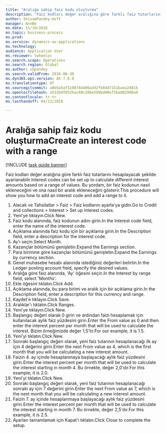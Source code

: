 ```yaml
--- 
title: "Aralığa sahip faiz kodu oluşturma"
description: "Faiz kodları değer aralığına göre farklı faiz tutarlarını hesaplayacak şekilde ayarlanabilir."
author: ShivamPandey-msft
manager: AnnBe
ms.date: 11/10/2016
ms.topic: business-process
ms.prod: 
ms.service: dynamics-ax-applications
ms.technology: 
audience: Application User
ms.reviewer: twheeloc
ms.search.scope: Operations
ms.search.region: Global
ms.author: shpandey
ms.search.validFrom: 2016-06-30
ms.dyn365.ops.version: AX 7.0.0
ms.translationtype: HT
ms.sourcegitcommit: a8b5a5af5108744406a3d2fb84d7151baea2481b
ms.openlocfilehash: a532bdf052bac60c206e509bd00ef5ba082908a9
ms.contentlocale: tr-tr
ms.lasthandoff: 04/13/2018

---
```

# <a name="create-an-interest-code-with-a-range"></a><span data-ttu-id="9b818-103">Aralığa sahip faiz kodu oluşturma</span><span class="sxs-lookup"><span data-stu-id="9b818-103">Create an interest code with a range</span></span>

[!INCLUDE [task guide banner](../../includes/task-guide-banner.md)]

<span data-ttu-id="9b818-104">Faiz kodları değer aralığına göre farklı faiz tutarlarını hesaplayacak şekilde ayarlanabilir.</span><span class="sxs-lookup"><span data-stu-id="9b818-104">Interest codes can be set up to calculate different interest amounts based on a range of values.</span></span> <span data-ttu-id="9b818-105">Bu yordam, bir faiz kodunun nasıl ekleneceğini ve ona nasıl bir aralık ekleneceğini gösterir.</span><span class="sxs-lookup"><span data-stu-id="9b818-105">This procedure will show you how to add an interest code and add a range to it.</span></span>

1. <span data-ttu-id="9b818-106">Alacak ve Tahsilatlar > Faiz > Faiz kodlarını ayarla'ya gidin.</span><span class="sxs-lookup"><span data-stu-id="9b818-106">Go to Credit and collections > Interest > Set up interest codes.</span></span>
2. <span data-ttu-id="9b818-107">Yeni'ye tıklayın.</span><span class="sxs-lookup"><span data-stu-id="9b818-107">Click New.</span></span>
3. <span data-ttu-id="9b818-108">Faiz kodu alanında, faiz kodunun adını girin.</span><span class="sxs-lookup"><span data-stu-id="9b818-108">In the Interest code field, enter the name of the interest code.</span></span>
4. <span data-ttu-id="9b818-109">Açıklama alanında faiz kodu için bir açıklama girin.</span><span class="sxs-lookup"><span data-stu-id="9b818-109">In the Description field, enter a description for the interest code.</span></span>
5. <span data-ttu-id="9b818-110">Ay'ı seçin.</span><span class="sxs-lookup"><span data-stu-id="9b818-110">Select Month.</span></span>
6. <span data-ttu-id="9b818-111">Kazançlar bölümünü genişletin.</span><span class="sxs-lookup"><span data-stu-id="9b818-111">Expand the Earnings section.</span></span>
7. <span data-ttu-id="9b818-112">Para birimine göre kazançlar bölümünü genişletin.</span><span class="sxs-lookup"><span data-stu-id="9b818-112">Expand the Earnings by currency section.</span></span>
8. <span data-ttu-id="9b818-113">Genel muhasebe hesabı alanında istediğiniz değerleri belirtin.</span><span class="sxs-lookup"><span data-stu-id="9b818-113">In the Ledger posting account field, specify the desired values.</span></span>
9. <span data-ttu-id="9b818-114">Aralığa göre faiz alanında, 'Ay' öğesini seçin.</span><span class="sxs-lookup"><span data-stu-id="9b818-114">In the Interest by range field, select 'Months'.</span></span>
10. <span data-ttu-id="9b818-115">Ekle öğesini tıklatın.</span><span class="sxs-lookup"><span data-stu-id="9b818-115">Click Add.</span></span>
11. <span data-ttu-id="9b818-116">Açıklama alanında, bu para birimi ve aralık için bir açıklama girin.</span><span class="sxs-lookup"><span data-stu-id="9b818-116">In the Description field, enter a description for this currency and range.</span></span>
12. <span data-ttu-id="9b818-117">Kaydet'e tıklayın.</span><span class="sxs-lookup"><span data-stu-id="9b818-117">Click Save.</span></span>
13. <span data-ttu-id="9b818-118">Aralıklar'ı tıklatın.</span><span class="sxs-lookup"><span data-stu-id="9b818-118">Click Ranges.</span></span>
14. <span data-ttu-id="9b818-119">Yeni'ye tıklayın.</span><span class="sxs-lookup"><span data-stu-id="9b818-119">Click New.</span></span>
15. <span data-ttu-id="9b818-120">Başlangıç değeri olarak 0 girin ve ardından faizi hesaplamak için kullanılacak aylık faiz yüzdesini girin.</span><span class="sxs-lookup"><span data-stu-id="9b818-120">Enter the From value as 0 and then enter the interest percent per month that will be used to calculate the interest.</span></span> <span data-ttu-id="9b818-121">Bizim örneğimizde değer 1,5'tir.</span><span class="sxs-lookup"><span data-stu-id="9b818-121">For our example, it is 1.5.</span></span>
16. <span data-ttu-id="9b818-122">Yeni'yi tıklatın.</span><span class="sxs-lookup"><span data-stu-id="9b818-122">Click New.</span></span>
17. <span data-ttu-id="9b818-123">Sonraki başlangıç değeri olarak, yeni faiz tutarının hesaplanacağı ilk ay için 4 değerini girin.</span><span class="sxs-lookup"><span data-stu-id="9b818-123">Enter the next From value as 4, which is the first month that you will be calculating a new interest amount.</span></span>
18. <span data-ttu-id="9b818-124">Faizin 4. ay içinde hesaplanmaya başlayacağı aylık faiz yüzdesini girin.</span><span class="sxs-lookup"><span data-stu-id="9b818-124">Enter the interest percent per month that will be used to calculate the interest starting in month 4.</span></span> <span data-ttu-id="9b818-125">Bu örnekte, değer 2,0'dır.</span><span class="sxs-lookup"><span data-stu-id="9b818-125">For this example, it is 2.0.</span></span>
19. <span data-ttu-id="9b818-126">Yeni'yi tıklatın.</span><span class="sxs-lookup"><span data-stu-id="9b818-126">Click New.</span></span>
20. <span data-ttu-id="9b818-127">Sonraki başlangıç değeri olarak, yeni faiz tutarının hesaplanacağı sonraki ay için 7 değerini girin.</span><span class="sxs-lookup"><span data-stu-id="9b818-127">Enter the next From value as 7, which is the next month that you will be calculating a new interest amount.</span></span>
21. <span data-ttu-id="9b818-128">Faizin 7. ay içinde hesaplanmaya başlayacağı aylık faiz yüzdesini girin.</span><span class="sxs-lookup"><span data-stu-id="9b818-128">Enter the interest percent per month that will be used to calculate the interest starting in month 7.</span></span> <span data-ttu-id="9b818-129">Bu örnekte, değer 2,5'dır.</span><span class="sxs-lookup"><span data-stu-id="9b818-129">For this example, it is 2.5.</span></span>
22. <span data-ttu-id="9b818-130">Ayarları tamamlamak için Kapat'ı tıklatın.</span><span class="sxs-lookup"><span data-stu-id="9b818-130">Click Close to complete the setup.</span></span>


